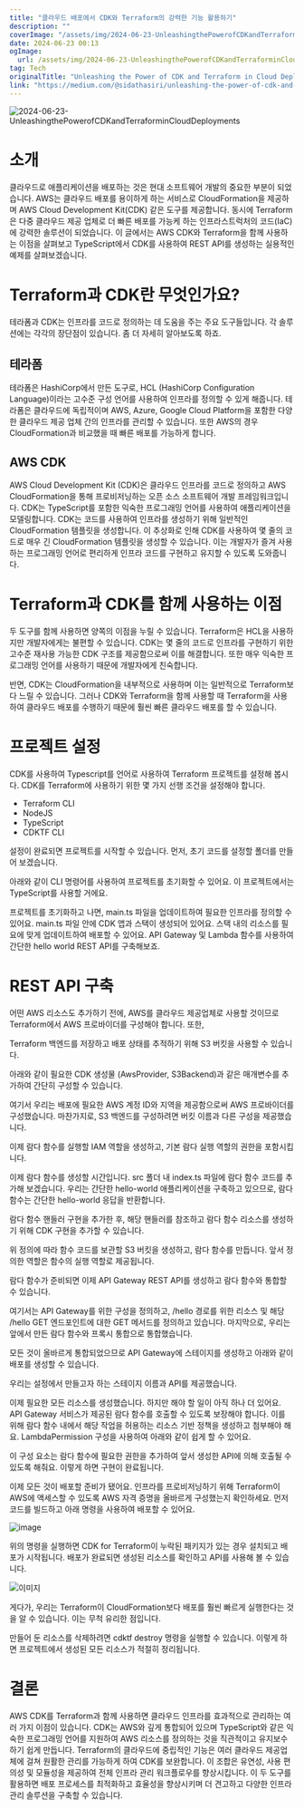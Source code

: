 ```yaml
---
title: "클라우드 배포에서 CDK와 Terraform의 강력한 기능 활용하기"
description: ""
coverImage: "/assets/img/2024-06-23-UnleashingthePowerofCDKandTerraforminCloudDeployments_0.png"
date: 2024-06-23 00:13
ogImage:
  url: /assets/img/2024-06-23-UnleashingthePowerofCDKandTerraforminCloudDeployments_0.png
tag: Tech
originalTitle: "Unleashing the Power of CDK and Terraform in Cloud Deployments"
link: "https://medium.com/@sidathasiri/unleashing-the-power-of-cdk-and-terraform-in-cloud-deployments-b7871c7e340d"
---
```


![2024-06-23-UnleashingthePowerofCDKandTerraforminCloudDeployments](/assets/img/2024-06-23-UnleashingthePowerofCDKandTerraforminCloudDeployments_0.png)

# 소개

클라우드로 애플리케이션을 배포하는 것은 현대 소프트웨어 개발의 중요한 부분이 되었습니다. AWS는 클라우드 배포를 용이하게 하는 서비스로 CloudFormation을 제공하며 AWS Cloud Development Kit(CDK) 같은 도구를 제공합니다. 동시에 Terraform은 다중 클라우드 제공 업체로 더 빠른 배포를 가능케 하는 인프라스트럭처의 코드(IaC)에 강력한 솔루션이 되었습니다. 이 글에서는 AWS CDK와 Terraform을 함께 사용하는 이점을 살펴보고 TypeScript에서 CDK를 사용하여 REST API를 생성하는 실용적인 예제를 살펴보겠습니다.

# Terraform과 CDK란 무엇인가요?

<div class="content-ad"></div>

테라폼과 CDK는 인프라를 코드로 정의하는 데 도움을 주는 주요 도구들입니다. 각 솔루션에는 각각의 장단점이 있습니다. 좀 더 자세히 알아보도록 하죠.

## 테라폼

테라폼은 HashiCorp에서 만든 도구로, HCL (HashiCorp Configuration Language)이라는 고수준 구성 언어를 사용하여 인프라를 정의할 수 있게 해줍니다. 테라폼은 클라우드에 독립적이며 AWS, Azure, Google Cloud Platform을 포함한 다양한 클라우드 제공 업체 간의 인프라를 관리할 수 있습니다. 또한 AWS의 경우 CloudFormation과 비교했을 때 빠른 배포를 가능하게 합니다.

## AWS CDK

<div class="content-ad"></div>

AWS Cloud Development Kit (CDK)은 클라우드 인프라를 코드로 정의하고 AWS CloudFormation을 통해 프로비저닝하는 오픈 소스 소프트웨어 개발 프레임워크입니다. CDK는 TypeScript를 포함한 익숙한 프로그래밍 언어를 사용하여 애플리케이션을 모델링합니다. CDK는 코드를 사용하여 인프라를 생성하기 위해 일반적인 CloudFormation 템플릿을 생성합니다. 이 추상화로 인해 CDK를 사용하여 몇 줄의 코드로 매우 긴 CloudFormation 템플릿을 생성할 수 있습니다. 이는 개발자가 즐겨 사용하는 프로그래밍 언어로 편리하게 인프라 코드를 구현하고 유지할 수 있도록 도와줍니다.

# Terraform과 CDK를 함께 사용하는 이점

두 도구를 함께 사용하면 양쪽의 이점을 누릴 수 있습니다. Terraform은 HCL을 사용하지만 개발자에게는 불편할 수 있습니다. CDK는 몇 줄의 코드로 인프라를 구현하기 위한 고수준 재사용 가능한 CDK 구조를 제공함으로써 이를 해결합니다. 또한 매우 익숙한 프로그래밍 언어를 사용하기 때문에 개발자에게 친숙합니다.

반면, CDK는 CloudFormation을 내부적으로 사용하며 이는 일반적으로 Terraform보다 느릴 수 있습니다. 그러나 CDK와 Terraform을 함께 사용할 때 Terraform을 사용하여 클라우드 배포를 수행하기 때문에 훨씬 빠른 클라우드 배포를 할 수 있습니다.

<div class="content-ad"></div>

# 프로젝트 설정

CDK를 사용하여 Typescript를 언어로 사용하여 Terraform 프로젝트를 설정해 봅시다. CDK를 Terraform에 사용하기 위한 몇 가지 선행 조건을 설정해야 합니다.

- Terraform CLI
- NodeJS
- TypeScript
- CDKTF CLI

설정이 완료되면 프로젝트를 시작할 수 있습니다. 먼저, 초기 코드를 설정할 폴더를 만들어 보겠습니다.

<div class="content-ad"></div>

아래와 같이 CLI 명령어를 사용하여 프로젝트를 초기화할 수 있어요. 이 프로젝트에서는 TypeScript를 사용할 거에요.

프로젝트를 초기화하고 나면, main.ts 파일을 업데이트하여 필요한 인프라를 정의할 수 있어요. main.ts 파일 안에 CDK 앱과 스택이 생성되어 있어요. 스택 내의 리소스를 필요에 맞게 업데이트하여 배포할 수 있어요. API Gateway 및 Lambda 함수를 사용하여 간단한 hello world REST API를 구축해보죠.

<div class="content-ad"></div>

# REST API 구축

어떤 AWS 리소스도 추가하기 전에, AWS를 클라우드 제공업체로 사용할 것이므로 Terraform에서 AWS 프로바이더를 구성해야 합니다. 또한,

Terraform 백엔드를 저장하고 배포 상태를 추적하기 위해 S3 버킷을 사용할 수 있습니다.

아래와 같이 필요한 CDK 생성물 (AwsProvider, S3Backend)과 같은 매개변수를 추가하여 간단히 구성할 수 있습니다.

여기서 우리는 배포에 필요한 AWS 계정 ID와 지역을 제공함으로써 AWS 프로바이더를 구성했습니다. 마찬가지로, S3 백엔드를 구성하려면 버킷 이름과 다른 구성을 제공했습니다.

<div class="content-ad"></div>

이제 람다 함수를 실행할 IAM 역할을 생성하고, 기본 람다 실행 역할의 권한을 포함시킵니다.

이제 람다 함수를 생성할 시간입니다. src 폴더 내 index.ts 파일에 람다 함수 코드를 추가해 보겠습니다. 우리는 간단한 hello-world 애플리케이션을 구축하고 있으므로, 람다 함수는 간단한 hello-world 응답을 반환합니다.

람다 함수 핸들러 구현을 추가한 후, 해당 핸들러를 참조하고 람다 함수 리소스를 생성하기 위해 CDK 구현을 추가할 수 있습니다.

위 정의에 따라 함수 코드를 보관할 S3 버킷을 생성하고, 람다 함수를 만듭니다. 앞서 정의한 역할은 함수의 실행 역할로 제공됩니다.

<div class="content-ad"></div>

람다 함수가 준비되면 이제 API Gateway REST API를 생성하고 람다 함수와 통합할 수 있습니다.

여기서는 API Gateway를 위한 구성을 정의하고, /hello 경로를 위한 리소스 및 해당 /hello GET 엔드포인트에 대한 GET 메서드를 정의하고 있습니다. 마지막으로, 우리는 앞에서 만든 람다 함수와 프록시 통합으로 통합했습니다.

모든 것이 올바르게 통합되었으므로 API Gateway에 스테이지를 생성하고 아래와 같이 배포를 생성할 수 있습니다.

우리는 설정에서 만들고자 하는 스테이지 이름과 API를 제공했습니다.

<div class="content-ad"></div>

이제 필요한 모든 리소스를 생성했습니다. 하지만 해야 할 일이 아직 하나 더 있어요. API Gateway 서비스가 제공된 람다 함수를 호출할 수 있도록 보장해야 합니다. 이를 위해 람다 함수 내에서 해당 작업을 허용하는 리소스 기반 정책을 생성하고 첨부해야 해요. LambdaPermission 구성을 사용하여 아래와 같이 쉽게 할 수 있어요.

이 구성 요소는 람다 함수에 필요한 권한을 추가하여 앞서 생성한 API에 의해 호출될 수 있도록 해줘요. 이렇게 하면 구현이 완료됩니다.

이제 모든 것이 배포할 준비가 됐어요. 인프라를 프로비저닝하기 위해 Terraform이 AWS에 액세스할 수 있도록 AWS 자격 증명을 올바르게 구성했는지 확인하세요. 먼저 코드를 빌드하고 아래 명령을 사용하여 배포할 수 있어요.

![image](/assets/img/2024-06-23-UnleashingthePowerofCDKandTerraforminCloudDeployments_3.png)

<div class="content-ad"></div>

위의 명령을 실행하면 CDK for Terraform이 누락된 패키지가 있는 경우 설치되고 배포가 시작됩니다. 배포가 완료되면 생성된 리소스를 확인하고 API를 사용해 볼 수 있습니다.

![이미지](/assets/img/2024-06-23-UnleashingthePowerofCDKandTerraforminCloudDeployments_4.png)

게다가, 우리는 Terraform이 CloudFormation보다 배포를 훨씬 빠르게 실행한다는 것을 알 수 있습니다. 이는 무척 유리한 점입니다.

만들어 둔 리소스를 삭제하려면 cdktf destroy 명령을 실행할 수 있습니다. 이렇게 하면 프로젝트에서 생성된 모든 리소스가 적절히 정리됩니다.

<div class="content-ad"></div>

# 결론

AWS CDK를 Terraform과 함께 사용하면 클라우드 인프라를 효과적으로 관리하는 여러 가지 이점이 있습니다. CDK는 AWS와 깊게 통합되어 있으며 TypeScript와 같은 익숙한 프로그래밍 언어를 지원하여 AWS 리소스를 정의하는 것을 직관적이고 유지보수하기 쉽게 만듭니다. Terraform의 클라우드에 중립적인 기능은 여러 클라우드 제공업체에 걸쳐 원활한 관리를 가능하게 하여 CDK를 보완합니다. 이 조합은 유연성, 사용 편의성 및 모듈성을 제공하여 전체 인프라 관리 워크플로우를 향상시킵니다. 이 두 도구를 활용하면 배포 프로세스를 최적화하고 효율성을 향상시키며 더 견고하고 다양한 인프라 관리 솔루션을 구축할 수 있습니다.
